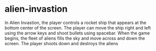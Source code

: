 # alien-invastion
In Alien Invastion, the player controls a rocket ship that appears at the bottom center of the screen. The player can move the ship right and left using the arrow keys and shoot bullets using spacebar. When the game begins, the fleet of aliens fills the sky and move across and down the screen. The player shoots down and destroys the aliens
